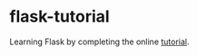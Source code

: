 # flask-tutorial
Learning Flask by completing the online [tutorial](http://flask.pocoo.org/docs/0.12/tutorial/).
